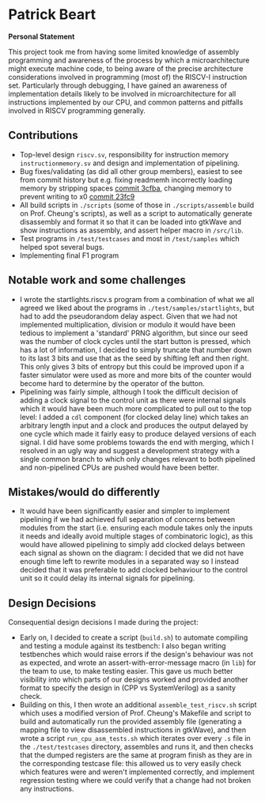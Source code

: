 # Patrick Beart
**Personal Statement**

This project took me from having some limited knowledge of assembly programming and awareness of the process by which a microarchitecture might execute machine code, to being aware of the precise architecture considerations involved in programming (most of) the RISCV-I instruction set. Particularly through debugging, I have gained an awareness of implementation details likely to be involved in microarchitecture for all instructions implemented by our CPU, and common patterns and pitfalls involved in RISCV programming generally.

## Contributions
- Top-level design ```riscv.sv```, responsibility for instruction memory ```instructionmemory.sv``` and design and implementation of pipelining.
- Bug fixes/validating (as did all other group members), easiest to see from commit history but e.g. fixing readmemh incorrectly loading memory by stripping spaces [commit 3cfba](https://github.com/splogdes/iac-riscv-cw-2/commit/3cfba6d6f32c2dc519f3f27cac0f2929b2259177), changing memory to prevent writing to x0 [commit 23fc9](https://github.com/splogdes/iac-riscv-cw-2/commit/23fc90d2a81f3ee4f425a02e4994245328fbab26)
- All build scripts  in ```./scripts``` (some of those in ```./scripts/assemble``` build on Prof. Cheung's scripts), as well as a script to automatically generate disassembly and format it so that it can be loaded into gtkWave and show instructions as assembly, and assert helper macro in ```/src/lib```.
- Test programs in ```/test/testcases``` and most in ```/test/samples``` which helped spot several bugs.
- Implementing final F1 program

## Notable work and some challenges
- I wrote the startlights.riscv.s program from a combination of what we all agreed we liked about the programs in `./test/samples/startlights`, but had to add the pseudorandom delay aspect. Given that we had not implemented multiplication, division or modulo it would have been tedious to implement a 'standard' PRNG algorithm, but since our seed was the number of clock cycles until the start button is pressed, which has a lot of information, I decided to simply truncate that number down to its last 3 bits and use that as the seed by shifting left and then right. This only gives 3 bits of entropy but this could be improved upon if a faster simulator were used as more and more bits of the counter would become hard to determine by the operator of the button.
- Pipelining was fairly simple, although I took the difficult decision of adding a clock signal to the control unit as there were internal signals which it would have been much more complicated to pull out to the top level: I added a `cdl` component (for clocked delay line) which takes an arbitrary length input and a clock and produces the output delayed by one cycle which made it fairly easy to produce delayed versions of each signal. I did have some problems towards the end with merging, which I resolved in an ugly way and suggest a development strategy with a single common branch to which only changes relevant to both pipelined and non-pipelined CPUs are pushed would have been better.

## Mistakes/would do differently
- It would have been significantly easier and simpler to implement pipelining if we had achieved full separation of concerns between modules from the start (i.e. ensuring each module takes only the inputs it needs and ideally avoid multiple stages of combinatoric logic), as this would have allowed pipelining to simply add clocked delays between each signal as shown on the diagram: I decided that we did not have enough time left to rewrite modules in a separated way so I instead decided that it was preferable to add clocked behaviour to the control unit so it could delay its internal signals for pipelining.

## Design Decisions
Consequential design decisions I made during the project:
- Early on, I decided to create a script (```build.sh```) to automate compiling and testing a module against its testbench: I also began writing testbenches which would raise errors if the design's behaviour was not as expected, and wrote an assert-with-error-message macro (in ```lib```) for the team to use, to make testing easier. This gave us much better visibility into which parts of our designs worked and provided another format to specify the design in (CPP vs SystemVerilog) as a sanity check.
- Building on this, I then wrote an additional ```assemble_test_riscv.sh``` script which uses a modified version of Prof. Cheung's Makefile and script to build and automatically run the provided assembly file (generating a mapping file to view disassembled instructions in gtkWave), and then wrote a script ```run_cpu_asm_tests.sh``` which iterates over every ```.s``` file in the ```./test/testcases``` directory, assembles and runs it, and then checks that the dumped registers are the same at program finish as they are in the corresponding testcase file: this allowed us to very easily check which features were and weren't implemented correctly, and implement regression testing where we could verify that a change had not broken any instructions.
